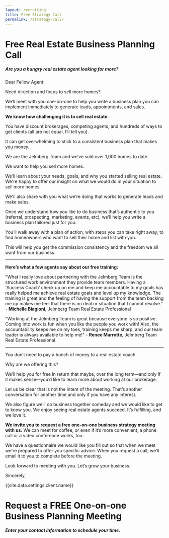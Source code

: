 ```yaml
---
layout: recruiting
title: Free Strategy Call
permalink: /strategy-call/
---
```


<div class="recruiting-page"><h1 class="join-us">Free Real Estate Business Planning Call</h1><h5 class="join-us-subtitle">Are you a hungry real estate agent looking for more?</h5><p>Dear Fellow Agent:</p><p>Need direction and focus to sell more homes?</p><p>We&rsquo;ll meet with you one-on-one to help you write a business plan you can implement immediately to generate leads, appointments, and sales.</p><p><strong>We know how challenging it is to sell real estate.</strong></p><p>You have discount brokerages, competing agents, and hundreds of ways to get clients (all are not equal, I&rsquo;ll tell you).</p><p>It can get overwhelming to stick to a consistent business plan that makes you money.</p><!-- {% include strategy-photos.html %} --><p>We are the Jelmberg Team and we&rsquo;ve sold over 1,000 homes to date.</p><p>We want to help you sell more homes.</p><p>We&rsquo;ll learn about your needs, goals, and why you started selling real estate. We're happy to offer our insight on what we would do in your situation to sell more homes.</p><p>We'll also share with you what we&rsquo;re doing that works to generate leads and make sales.</p><p>Once we understand how you like to do business that&rsquo;s authentic to you (referral, prospecting, marketing, events, etc), we&rsquo;ll help you write a business plan tailored just for you.</p><p>You&rsquo;ll walk away with a plan of action, with steps you can take right away, to find homeowners who want to sell their home and list with you.</p><p>This will help you get the commission consistency and the freedom we all want from our business.</p><hr /><div class="testimonial-inline"><p><strong>Here&rsquo;s what a few agents say about our free training:</strong></p><p class="testimonial-text indent">"What I really love about partnering with the Jelmberg Team is the structured work environment they provide team members. Having a &lsquo;Success Coach&rsquo; check up on me and keep me accountable to my goals has really helped me achieve real estate goals and level up my knowledge. The training is great and the feeling of having the support from the team backing me up makes me feel that there is no deal or situation that I cannot resolve." <span class="testimonial-author">- <strong>Michelle Biagioni</strong>, Jelmberg Team Real Estate Professional</span></p><p class="testimonial-text indent">"Working at the Jelmberg Team is great because everyone is so positive. Coming into work is fun when you like the people you work with! Also, the accountability keeps me on my toes, training keeps me sharp, and our team leader is always available to help me!" <span class="testimonial-author">- <strong>Renee Marrotte</strong>, Jelmberg Team Real Estate Professional</span></p><!-- <p class="testimonial-text indent">ª×<5s\This training is great! <span class="testimonial-author">- Bob</span></p> --></div><hr /><p>You don&rsquo;t need to pay a bunch of money to a real estate coach.</p><p>Why are we offering this?</p><p>We&rsquo;ll help you for free in return that maybe, over the long term&mdash;and only if it makes sense&mdash;you&rsquo;d like to learn more about working at our brokerage.</p><p>Let us be clear that is not the intent of the meeting. That&rsquo;s another conversation for another time and only if you have any interest.</p><p>We also figure we&rsquo;ll do business together someday and we would like to get to know you. We enjoy seeing real estate agents succeed. It&rsquo;s fulfilling, and we love it.</p><p><strong>We invite you to request a free one-on-one business strategy meeting with us.</strong> We can meet for coffee, or even if it&rsquo;s more convenient, a phone call or a video conference works, too.</p><p>We have a questionnaire we would like you fill out so that when we meet we're prepared to offer you specific advice. When you request a call, we&rsquo;ll email it to you to complete before the meeting.</p><p>Look forward to meeting with you. Let&rsquo;s grow your business.</p><p>Sincerely,</p><p>{{site.data.settings.client.name}}</p><h1 class="join-us">Request a FREE One-on-one Business Planning Meeting</h1><h5 class="join-us-subtitle">Enter your contact information to schedule your time.</h5><script charset="utf-8" type="text/javascript" src="//js.hsforms.net/forms/shell.js"></script>
<script>
hbspt.forms.create({
portalId: "7644936",
formId: "9466fa20-31bc-471b-914d-ce984a96fd3f"
});
</script>